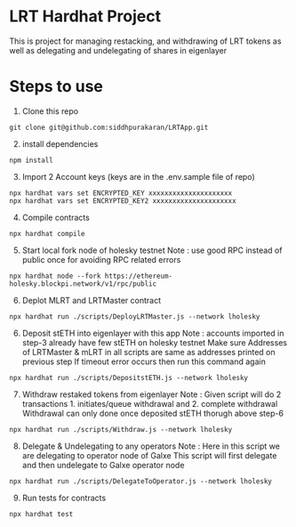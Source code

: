 # LRT Hardhat Project
This is project for managing restacking, and withdrawing of LRT tokens as well as delegating and undelegating of shares in eigenlayer

# Steps to use

1. Clone this repo 
```shell
git clone git@github.com:siddhpurakaran/LRTApp.git
```

2. install dependencies 
```shell
npm install
```

3. Import 2 Account keys  (keys are in the .env.sample file of repo)
```shell
npx hardhat vars set ENCRYPTED_KEY xxxxxxxxxxxxxxxxxxxxx
npx hardhat vars set ENCRYPTED_KEY2 xxxxxxxxxxxxxxxxxxxxx
```

4. Compile contracts 
```shell
npx hardhat compile
```

5. Start local fork node of holesky testnet 
Note : use good RPC instead of public once for avoiding RPC related errors
```shell
npx hardhat node --fork https://ethereum-holesky.blockpi.network/v1/rpc/public		
```

6. Deplot MLRT and LRTMaster contract
```shell
npx hardhat run ./scripts/DeployLRTMaster.js --network lholesky
```

6. Deposit stETH into eigenlayer with this app
Note : accounts imported in step-3 already have few stETH on holesky testnet
        Make sure Addresses of LRTMaster & mLRT in all scripts are same as addresses printed on previous step
        If timeout error occurs then run this command again
```shell
npx hardhat run ./scripts/DepositstETH.js --network lholesky
```

7. Withdraw restaked tokens from eigenlayer
Note : Given script will do 2 transactions 1. initiates/queue withdrawal and 2. complete withdrawal
        Withdrawal can only done once deposited stETH thorugh above step-6 
```shell
npx hardhat run ./scripts/Withdraw.js --network lholesky
```

8. Delegate & Undelegating to any operators
Note : Here in this script we are delegating to operator node of Galxe
        This script will first delegate and then undelegate to Galxe operator node
```shell
npx hardhat run ./scripts/DelegateToOperator.js --network lholesky
```


9. Run tests for contracts 
```shell
npx hardhat test
```
